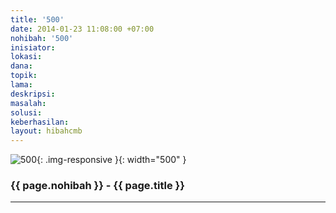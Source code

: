 ```yaml
---
title: '500'
date: 2014-01-23 11:08:00 +07:00
nohibah: '500'
inisiator: 
lokasi: 
dana: 
topik: 
lama: 
deskripsi: 
masalah: 
solusi: 
keberhasilan: 
layout: hibahcmb
---
```


![500](/static/img/hibahcmb/500.png){: .img-responsive }{: width="500" }

### {{ page.nohibah }} - {{ page.title }}

---
